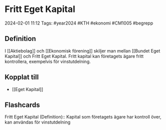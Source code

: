 # Fritt Eget Kapital

2024-02-01 11:12
Tags: #year2024 #KTH #ekonomi #CM1005 #begrepp

## Definition

I [[Aktiebolag]] och [[Ekonomisk förening]] skiljer man mellan [[Bundet Eget Kapital]] och Fritt Eget Kapital. Fritt kapital kan företagets ägare fritt kontrollera, exempelvis för vinstutdelning.

## Kopplat till

- [[Eget Kapital]]

## Flashcards

Fritt Eget Kapital (Definition):: Kapital som företagets ägare har kontroll över, kan användas för vinstutdelning
<!--SR:!2024-02-23,16,290!2024-02-22,14,292-->
